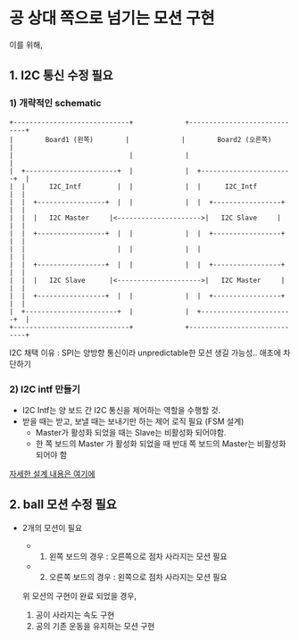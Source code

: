 # 공 상대 쪽으로 넘기는 모션 구현
이를 위해,
## 1. I2C 통신 수정 필요
### 1) 개략적인 schematic

    +-----------------------------+             +-----------------------------+
    |        Board1 (왼쪽)        |             |        Board2 (오른쪽)        |
    |                             |             |                             |
    |  +-----------------------+  |             |  +-----------------------+  |
    |  |      I2C_Intf         |  |             |  |      I2C_Intf         |  |
    |  |  +-----------------+  |  |             |  |  +-----------------+  |  |
    |  |  |   I2C Master     |<--------------------->|   I2C Slave     |  |  |
    |  |  +-----------------+  |  |             |  |  +-----------------+  |  |
    |  |                       |  |             |  |                       |  |
    |  |  +-----------------+  |  |             |  |  +-----------------+  |  |
    |  |  |   I2C Slave      |<--------------------->|   I2C Master     |  |  |
    |  |  +-----------------+  |  |             |  |  +-----------------+  |  |
    |  +-----------------------+  |             |  +-----------------------+  |
    +-----------------------------+             +-----------------------------+


I2C 채택 이유 : SPI는 양방향 통신이라 unpredictable한 모션 생길 가능성.. 애초에 차단하기

### 2) I2C intf 만들기

 - I2C Intf는 양 보드 간 I2C 통신을 제어하는 역할을 수행할 것.
 - 받을 때는 받고, 보낼 때는 보내기만 하는 제어 로직 필요 (FSM  설계)
    - Master가 활성화 되었을 때는 Slave는 비활성화 되어야함. 
    - 한 쪽 보드의 Master 가 활성화 되었을 때 반대 쪽 보드의 Master는 비활성화 되어야 함

  [자세한 설계 내용은 여기에](./I2C/I2C_Interface.md)


## 2. ball 모션 수정 필요
- 2개의 모션이 필요
    - 1) 왼쪽 보드의 경우 : 오른쪽으로 점차 사라지는 모션 필요
    - 2) 오른쪽 보드의 경우 : 왼쪽으로 점차 사라지는 모션 필요
    
    위 모션의 구현이 완료 되었을 경우,
    1) 공이 사라지는 속도 구현
    2) 공의 기존 운동을 유지하는 모션 구현

